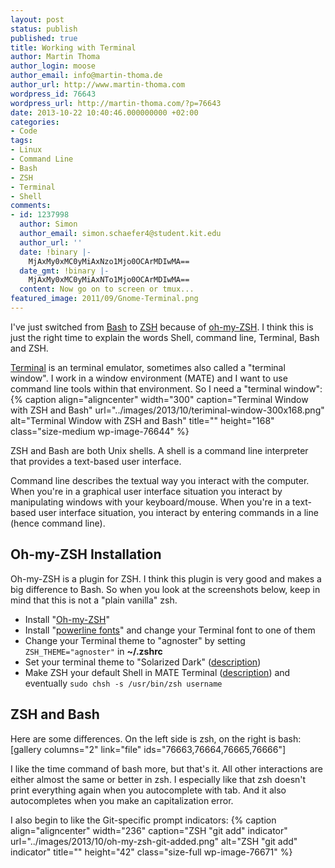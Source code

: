 ```yaml
---
layout: post
status: publish
published: true
title: Working with Terminal
author: Martin Thoma
author_login: moose
author_email: info@martin-thoma.de
author_url: http://www.martin-thoma.com
wordpress_id: 76643
wordpress_url: http://martin-thoma.com/?p=76643
date: 2013-10-22 10:40:46.000000000 +02:00
categories:
- Code
tags:
- Linux
- Command Line
- Bash
- ZSH
- Terminal
- Shell
comments:
- id: 1237998
  author: Simon
  author_email: simon.schaefer4@student.kit.edu
  author_url: ''
  date: !binary |-
    MjAxMy0xMC0yMiAxNzo1Mjo0OCArMDIwMA==
  date_gmt: !binary |-
    MjAxMy0xMC0yMiAxNTo1Mjo0OCArMDIwMA==
  content: Now go on to screen or tmux...
featured_image: 2011/09/Gnome-Terminal.png
---
```

I've just switched from <a href="https://en.wikipedia.org/wiki/Bash_(Unix_shell)">Bash</a> to <a href="https://en.wikipedia.org/wiki/Z_shell">ZSH</a> because of <a href="https://github.com/robbyrussell/oh-my-zsh">oh-my-ZSH</a>. I think this is just the right time to explain the words Shell, command line, Terminal, Bash and ZSH.

<a href="https://en.wikipedia.org/wiki/GNOME_Terminal">Terminal</a> is an terminal emulator, sometimes also called a "terminal window". I work in a window environment (MATE) and I want to use command line tools within that environment. So I need a "terminal window":
{% caption align="aligncenter" width="300" caption="Terminal Window with ZSH and Bash" url="../images/2013/10/teriminal-window-300x168.png" alt="Terminal Window with ZSH and Bash" title="" height="168" class="size-medium wp-image-76644" %}

ZSH and Bash are both Unix shells. A shell is a command line interpreter that provides a text-based user interface.

Command line describes the textual way you interact with the computer. When you're in a graphical user interface situation you interact by manipulating windows with your keyboard/mouse. When you're in a text-based user interface situation, you interact by entering commands in a line (hence command line).

<h2>Oh-my-ZSH Installation</h2>
Oh-my-ZSH is a plugin for ZSH. I think this plugin is very good and makes a big difference to Bash. So when you look at the screenshots below, keep in mind that this is not a "plain vanilla" zsh.

<ul>
  <li>Install "<a href="https://github.com/robbyrussell/oh-my-zsh">Oh-my-ZSH</a>"</li>
  <li>Install "<a href="https://github.com/Lokaltog/powerline-fonts">powerline fonts</a>" and change your Terminal font to one of them</li>
  <li>Change your Terminal theme to "agnoster" by setting <code>ZSH_THEME="agnoster"</code> in <strong>~/.zshrc</strong>
</li>
  <li>Set your terminal theme to "Solarized Dark" (<a href="http://www.mintmate.org/?p=13">description</a>)</li>
  <li>Make ZSH your default Shell in MATE Terminal (<a href="http://askubuntu.com/a/342342/10425">description</a>) and eventually <code>sudo chsh -s /usr/bin/zsh username</code></li>
</ul>

<h2>ZSH and Bash</h2>
Here are some differences. On the left side is zsh, on the right is bash:
[gallery columns="2" link="file" ids="76663,76664,76665,76666"]

I like the time command of bash more, but that's it. All other interactions are either almost the same or better in zsh. I especially like that zsh doesn't print everything again when you autocomplete with tab. And it also autocompletes when you make an capitalization error.

I also begin to like the Git-specific prompt indicators:
{% caption align="aligncenter" width="236" caption="ZSH "git add" indicator" url="../images/2013/10/oh-my-zsh-git-added.png" alt="ZSH "git add" indicator" title="" height="42" class="size-full wp-image-76671" %}
